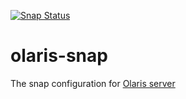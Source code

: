 [![Snap Status](https://build.snapcraft.io/badge/Lukewh/olaris-snap.svg)](https://build.snapcraft.io/user/Lukewh/olaris-snap)

# olaris-snap

The snap configuration for [Olaris server](https://gitlab.com/olaris/olaris-server)
